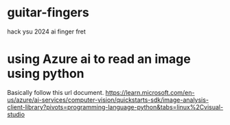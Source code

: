 # guitar-fingers
hack ysu 2024 ai finger fret 



# using Azure ai to read an image using python 

Basically follow this url document. 
https://learn.microsoft.com/en-us/azure/ai-services/computer-vision/quickstarts-sdk/image-analysis-client-library?pivots=programming-language-python&tabs=linux%2Cvisual-studio



